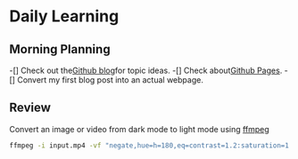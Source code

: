 # Daily Learning
## Morning Planning
-[] Check out the[Github blog](https://github.blog)for topic ideas.
-[] Check about[Github Pages](https://skills.github.com/first-day-on-github).
-[] Convert my first blog post into an actual webpage.
## Review
Convert an image or video from dark mode to light mode using [ffmpeg](https://www.ffmpeg.org)

```bash
ffmpeg -i input.mp4 -vf "negate,hue=h=180,eq=contrast=1.2:saturation=1.1" output.mp4
```

